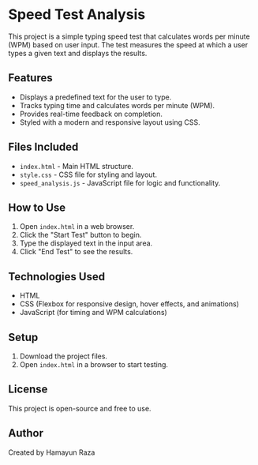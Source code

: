 # Speed Test Analysis

This project is a simple typing speed test that calculates words per minute (WPM) based on user input. The test measures the speed at which a user types a given text and displays the results.

## Features
- Displays a predefined text for the user to type.
- Tracks typing time and calculates words per minute (WPM).
- Provides real-time feedback on completion.
- Styled with a modern and responsive layout using CSS.

## Files Included
- `index.html` - Main HTML structure.
- `style.css` - CSS file for styling and layout.
- `speed_analysis.js` - JavaScript file for logic and functionality.

## How to Use
1. Open `index.html` in a web browser.
2. Click the "Start Test" button to begin.
3. Type the displayed text in the input area.
4. Click "End Test" to see the results.

## Technologies Used
- HTML
- CSS (Flexbox for responsive design, hover effects, and animations)
- JavaScript (for timing and WPM calculations)

## Setup
1. Download the project files.
2. Open `index.html` in a browser to start testing.

## License
This project is open-source and free to use.

## Author
Created by Hamayun Raza

